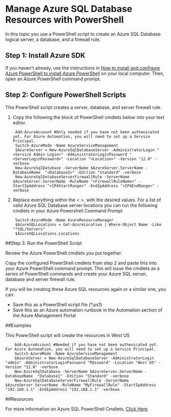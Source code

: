 <properties 
	pageTitle="Manage Azure SQL Database Resources with PowerShell" 
	description="Azure SQL Database Manage with Command Line" 
	services="sql-database" 
	documentationCenter="" 
	authors="TigerMint" 
	manager="" 
	editor=""/>

<tags 
	ms.service="sql-database" 
	ms.workload="data-management" 
	ms.tgt_pltfrm="na" 
	ms.devlang="na" 
	ms.topic="article" 
	ms.date="04/13/2015" 
	ms.author="vinsonyu"/>

# Manage Azure SQL Database Resources with PowerShell


In this topic you use a PowerShell script to create an Azure SQL Database logical server, a database, and a firewall rule.

## Step 1: Install Azure SDK

If you haven't already, use the instructions in [How to install and configure Azure PowerShell to install Azure PowerShell](powershell-install-configure.md) on your local computer. Then, open an Azure PowerShell command prompt.


## Step 2: Configure PowerShell Scripts
This PowerShell script creates a server, database, and server firewall rule.


1. Copy the following the block of PowerShell cmdlets below into your text editor.
		
		
		Add-AzureAccount #Only needed if you have not been authenicated yet. For Azure Automation, you will need to set up a Service Principal.
		Switch-AzureMode -Name AzureServiceManagement
		$AzureServer = New-AzureSqlDatabaseServer -AdministratorLogin "<Service Admin Login>" -AdministratorLoginPassword "<ServerLoginPassword>" -Location "<Location>" -Version "12.0" -verbose
		New-AzureSqlDatabase -ServerName $AzureServer.ServerName -DatabaseName  "<Database1>" -Edition "Standard" -verbose
		New-AzureSqlDatabaseServerFirewallRule -ServerName $AzureServer.ServerName -RuleName "<FirewallRuleName>" -StartIpAddress "<IP4StartRange>" -EndIpAddress "<IP4EndRange>" -verbose

2. Replace everything within the < >, with the desired values. For a list of valid Azure SQL Database server locations you can run the following cmdlets in your Azure Powershell Command Prompt

		Switch-AzureMode -Name AzureResourceManager
		$AzureSQLLocations = Get-AzureLocation | Where-Object Name -Like "*SQL/Servers"
		$AzureSQLLocations.Locations

##Step 3: Run the PowerShell Script

Review the Azure PowerShell cmdlets you put together.

Copy the configured PowerShell cmdlets from step 2 and paste this into your Azure PowerShell command prompt. This will issue the cmdlets as a series of PowerShell commands and create your Azure SQL server, database and server firewall rule.  

If you will be creating these Azure SQL resources again or a similar one, you can: 

- Save this as a PowerShell script file (*.ps1)
- Save this as an Azure automation runbook in the Automation section of the Azure Management Portal 

##Examples

This PowerShell script will create the resources in West US 

		Add-AzureAccount #Needed if you have not been authenicated yet. For Azure Automation, you will need to set up a Service Principal.
		Switch-AzureMode -Name AzureServiceManagement
		$AzureServer = New-AzureSqlDatabaseServer -AdministratorLogin "admin" -AdministratorLoginPassword "P@ssword" -Location "West US" -Version "12.0" -verbose
		New-AzureSqlDatabase -ServerName $AzureServer.ServerName -DatabaseName  "Database1" -Edition "Standard" -verbose
		New-AzureSqlDatabaseServerFirewallRule -ServerName $AzureServer.ServerName -RuleName "MyFirewallRule" -StartIpAddress "192.168.1.1" -EndIpAddress "192.168.1.1" -verbose

##Resources

For more information on Azure SQL PowerShell Cmdlets, [Click Here](https://msdn.microsoft.com/library/dn546726.aspx)
